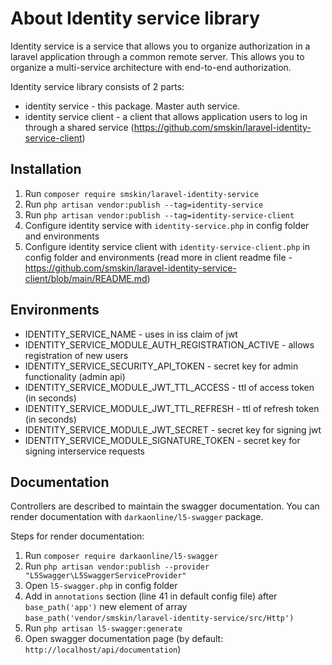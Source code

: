 # About Identity service library

Identity service is a service that allows you to organize authorization in a laravel application through a common remote
server. This allows you to organize a multi-service architecture with end-to-end authorization.

Identity service library consists of 2 parts:

- identity service - this package. Master auth service.
- identity service client - a client that allows application users to log in through a shared
  service (https://github.com/smskin/laravel-identity-service-client)

## Installation

1. Run `composer require smskin/laravel-identity-service`
2. Run `php artisan vendor:publish --tag=identity-service`
3. Run `php artisan vendor:publish --tag=identity-service-client`
4. Configure identity service with `identity-service.php` in config folder and environments
5. Configure identity service client with `identity-service-client.php` in config folder and environments (read more in
   client readme file - https://github.com/smskin/laravel-identity-service-client/blob/main/README.md)

## Environments

- IDENTITY_SERVICE_NAME - uses in iss claim of jwt
- IDENTITY_SERVICE_MODULE_AUTH_REGISTRATION_ACTIVE - allows registration of new users
- IDENTITY_SERVICE_SECURITY_API_TOKEN - secret key for admin functionality (admin api)
- IDENTITY_SERVICE_MODULE_JWT_TTL_ACCESS - ttl of access token (in seconds)
- IDENTITY_SERVICE_MODULE_JWT_TTL_REFRESH - ttl of refresh token (in seconds)
- IDENTITY_SERVICE_MODULE_JWT_SECRET - secret key for signing jwt
- IDENTITY_SERVICE_MODULE_SIGNATURE_TOKEN - secret key for signing interservice requests

## Documentation

Controllers are described to maintain the swagger documentation. You can render documentation
with `darkaonline/l5-swagger` package.

Steps for render documentation:

1. Run `composer require darkaonline/l5-swagger`
2. Run `php artisan vendor:publish --provider "L5Swagger\L5SwaggerServiceProvider"`
3. Open `l5-swagger.php` in config folder
4. Add in `annotations` section (line 41 in default config file) after `base_path('app')` new element of
   array `base_path('vendor/smskin/laravel-identity-service/src/Http')`
5. Run `php artisan l5-swagger:generate`
6. Open swagger documentation page (by default: `http://localhost/api/documentation`)
